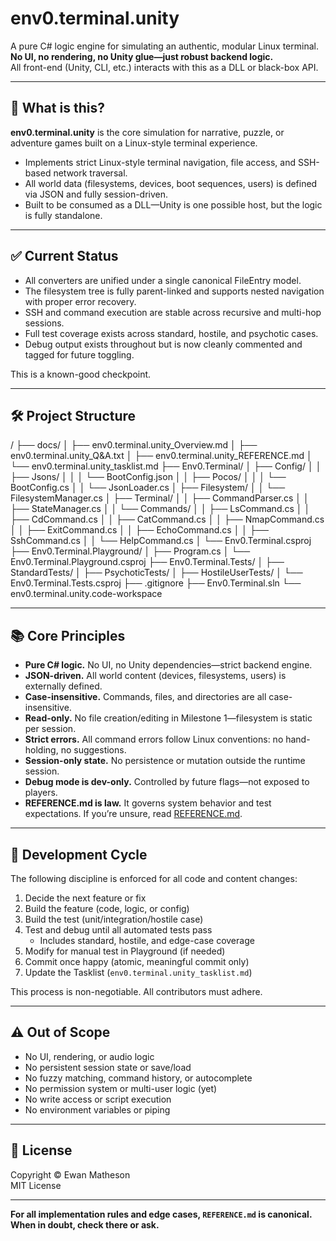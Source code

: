 # env0.terminal.unity

A pure C# logic engine for simulating an authentic, modular Linux terminal.  
**No UI, no rendering, no Unity glue—just robust backend logic.**  
All front-end (Unity, CLI, etc.) interacts with this as a DLL or black-box API.

---

## 🚩 What is this?

**env0.terminal.unity** is the core simulation for narrative, puzzle, or adventure games built on a Linux-style terminal experience.

- Implements strict Linux-style terminal navigation, file access, and SSH-based network traversal.
- All world data (filesystems, devices, boot sequences, users) is defined via JSON and fully session-driven.
- Built to be consumed as a DLL—Unity is one possible host, but the logic is fully standalone.

---

## ✅ Current Status

- All converters are unified under a single canonical FileEntry model.
- The filesystem tree is fully parent-linked and supports nested navigation with proper error recovery.
- SSH and command execution are stable across recursive and multi-hop sessions.
- Full test coverage exists across standard, hostile, and psychotic cases.
- Debug output exists throughout but is now cleanly commented and tagged for future toggling.

This is a known-good checkpoint.

---

## 🛠️ Project Structure

/
├── docs/
│ ├── env0.terminal.unity_Overview.md
│ ├── env0.terminal.unity_Q&A.txt
│ ├── env0.terminal.unity_REFERENCE.md
│ └── env0.terminal.unity_tasklist.md
├── Env0.Terminal/
│ ├── Config/
│ │ ├── Jsons/
│ │ │ └── BootConfig.json
│ │ ├── Pocos/
│ │ │ └── BootConfig.cs
│ │ └── JsonLoader.cs
│ ├── Filesystem/
│ │ └── FilesystemManager.cs
│ ├── Terminal/
│ │ ├── CommandParser.cs
│ │ ├── StateManager.cs
│ │ └── Commands/
│ │ ├── LsCommand.cs
│ │ ├── CdCommand.cs
│ │ ├── CatCommand.cs
│ │ ├── NmapCommand.cs
│ │ ├── ExitCommand.cs
│ │ ├── EchoCommand.cs
│ │ ├── SshCommand.cs
│ │ └── HelpCommand.cs
│ └── Env0.Terminal.csproj
├── Env0.Terminal.Playground/
│ ├── Program.cs
│ └── Env0.Terminal.Playground.csproj
├── Env0.Terminal.Tests/
│ ├── StandardTests/
│ ├── PsychoticTests/
│ ├── HostileUserTests/
│ └── Env0.Terminal.Tests.csproj
├── .gitignore
├── Env0.Terminal.sln
└── env0.terminal.unity.code-workspace


---

## 📚 Core Principles

- **Pure C# logic.** No UI, no Unity dependencies—strict backend engine.
- **JSON-driven.** All world content (devices, filesystems, users) is externally defined.
- **Case-insensitive.** Commands, files, and directories are all case-insensitive.
- **Read-only.** No file creation/editing in Milestone 1—filesystem is static per session.
- **Strict errors.** All command errors follow Linux conventions: no hand-holding, no suggestions.
- **Session-only state.** No persistence or mutation outside the runtime session.
- **Debug mode is dev-only.** Controlled by future flags—not exposed to players.
- **REFERENCE.md is law.** It governs system behavior and test expectations. If you’re unsure, read [REFERENCE.md](./docs/env0.terminal.unity_REFERENCE.md).

---

## 📝 Development Cycle

The following discipline is enforced for all code and content changes:

1. Decide the next feature or fix
2. Build the feature (code, logic, or config)
3. Build the test (unit/integration/hostile case)
4. Test and debug until all automated tests pass
   - Includes standard, hostile, and edge-case coverage
5. Modify for manual test in Playground (if needed)
6. Commit once happy (atomic, meaningful commit only)
7. Update the Tasklist (`env0.terminal.unity_tasklist.md`)

This process is non-negotiable. All contributors must adhere.

---

## ⚠️ Out of Scope

- No UI, rendering, or audio logic
- No persistent session state or save/load
- No fuzzy matching, command history, or autocomplete
- No permission system or multi-user logic (yet)
- No write access or script execution
- No environment variables or piping

---

## 📄 License

Copyright © Ewan Matheson  
MIT License

---

**For all implementation rules and edge cases, `REFERENCE.md` is canonical. When in doubt, check there or ask.**
